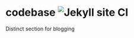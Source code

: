 # codebase ![Jekyll site CI](https://github.com/sayfessyd/codebase/workflows/Jekyll%20site%20CI/badge.svg)
Distinct section for blogging

